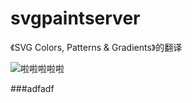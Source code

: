 
# svgpaintserver
《SVG Colors, Patterns &amp; Gradients》的翻译


![](../../img/mark1.svg)啦啦啦啦啦




###adfadf
